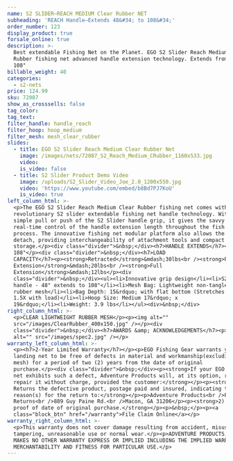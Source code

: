 ```yaml
---
name: S2 SLIDER—REACH MEDIUM Clear Rubber NET
subheading: 'REACH Handle—Extends 48&#34; to 108&#34;'
order_number: 123
display_product: true
forsale_online: true
description: >-
  Best extendable Fishing Net on the Planet. EGO S2 Slider Reach Medium Clear
  Rubber fishing net advanced handle extension technology. Extends from 48" to
  108"
billable_weight: 40
categories:
  - s2-nets
price: 124.99
sku: 72087
show_as_crosssells: false
tag_color:
tag_text:
filter_handle: handle_reach
filter_hoop: hoop_medium
filter_mesh: mesh_clear_rubber
slides:
  - title: EGO S2 Slider Reach Medium Clear Rubber Net
    image: /images/nets/72087_S2_Reach_Medium_CRubber_1160x533.jpg
    video:
    is_video: false
  - title: S2 Slider Product Demo Video
    image: /uploads/S2_Slider_Video_Joe_2.0_1200x550.jpg
    video: 'https://www.youtube.com/embed/b8Bd7PJ7KoU'
    is_video: true
left_column_html: >-
  <p>The EGO S2 Slider Reach Medium Clear Rubber fishing net comes with the
  revolutionary S2 slider extendable fishing net handle technology. With a
  simple pull or push of the S2 Slider handle grip, it gives the savvy angler
  real-time control of the handle extension length throughout the fish capturing
  process. The innovative fishing net modular platform also allows the handle to
  detach, providing interchangeability of attachment tools and compact
  storage.</p><div class="divider">&nbsp;</div><h7>HANDLE EXTENDS</h7><p>48" to
  108"</p><div class="divider">&nbsp;</div><h7>LOAD
  CAPACITY</h7><p><strong>Retracted</strong>&mdash;30lbs<br /><strong>Partial
  Extension</strong>&mdash;20lbs<br /><strong>Full
  Extension</strong>&mdash;12lbs</p><div
  class="divider">&nbsp;</div><ul><li>Innovative grip design</li><li>S2 Slider
  handle - 48" extends to 108"</li><li>Mesh Bag: Lightweight non-tangle clear
  rubber mesh</li><li>Bag Depth: 15&rdquo; with flat bottom (Stretches up to
  1.5X with load)</li><li>Hoop Size: Medium 17&rdquo; x
  19&rdquo;</li><li>Weight: 3.9 lbs</li></ul><div>&nbsp;</div>
right_column_html: >-
  <p>CLEAR LIGHTWEIGHT RUBBER MESH</p><p><img alt=""
  src="/images/ClearRubber_400x150.jpg" /></p><div
  class="divider">&nbsp;</div><h7>AWARDS &amp; ACKNOWLEDGEMENTS</h7><p><img
  alt="" src="/images/spec2.jpg" /></p>
warranty_left_column_html: >-
  <p><h7>2-Year Limited Warranty</h7></p><p>EGO Fishing Gear warrants your EGO
  landing net to be free of defects in material and workmanship(excluding net
  mesh) for a period of two (2) years from the date of original
  purchase.</p><div class="divider">&nbsp;</div><p><strong>If your EGO fishing
  net exhibits such a defect, Adventure Products will, at its option, replace or
  repair it without charge, provided the customer:</strong></p><p><strong>1)
  Returns the defective product, postage paid and insured, indicating the
  reason(s) for the return to:</strong></p><p>Adventure Products<br />Product
  Returns<br />889 Guy Paine Rd.<br />Macon, GA 31206</p><p><strong>2) Submits
  proof of date of original purchase.</strong></p><p>&nbsp;</p><p><a
  class="block_btn" href="/warranty">File Claim Online</a></p>
warranty_right_column_html: >-
  <p>This warranty does not cover damage resulting from accident, misuse, abuse,
  tampering, unreasonable use or normal wear.</p><p>ADVENTURE PRODUCTS, INC.
  MAKES NO OTHER WARRANTY EXPRESS OR IMPLIED INCLUDING THE IMPLIED WARRANTIES OF
  MERCHANTABILITY AND FITNESS FOR PARTICULAR USE.</p>
---
```

